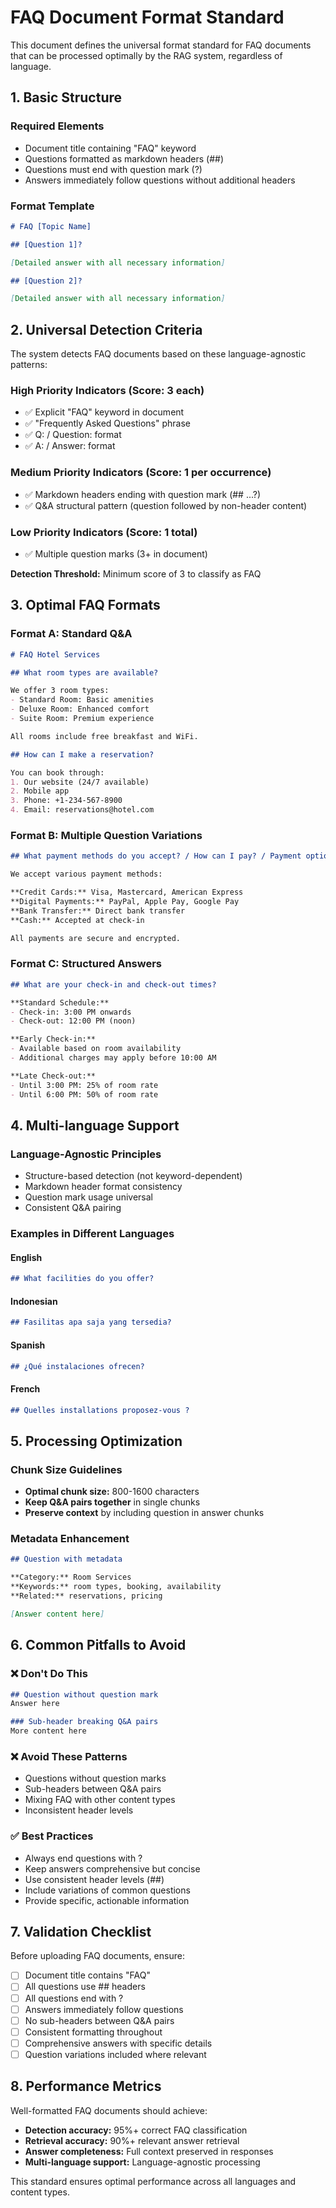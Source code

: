 # FAQ Document Format Standard

This document defines the universal format standard for FAQ documents that can be processed optimally by the RAG system, regardless of language.

## 1. Basic Structure

### Required Elements

- Document title containing "FAQ" keyword
- Questions formatted as markdown headers (##)
- Questions must end with question mark (?)
- Answers immediately follow questions without additional headers

### Format Template

```markdown
# FAQ [Topic Name]

## [Question 1]?

[Detailed answer with all necessary information]

## [Question 2]?

[Detailed answer with all necessary information]
```

## 2. Universal Detection Criteria

The system detects FAQ documents based on these language-agnostic patterns:

### High Priority Indicators (Score: 3 each)

- ✅ Explicit "FAQ" keyword in document
- ✅ "Frequently Asked Questions" phrase
- ✅ Q: / Question: format
- ✅ A: / Answer: format

### Medium Priority Indicators (Score: 1 per occurrence)

- ✅ Markdown headers ending with question mark (## ...?)
- ✅ Q&A structural pattern (question followed by non-header content)

### Low Priority Indicators (Score: 1 total)

- ✅ Multiple question marks (3+ in document)

**Detection Threshold:** Minimum score of 3 to classify as FAQ

## 3. Optimal FAQ Formats

### Format A: Standard Q&A

```markdown
# FAQ Hotel Services

## What room types are available?

We offer 3 room types:
- Standard Room: Basic amenities
- Deluxe Room: Enhanced comfort  
- Suite Room: Premium experience

All rooms include free breakfast and WiFi.

## How can I make a reservation?

You can book through:
1. Our website (24/7 available)
2. Mobile app
3. Phone: +1-234-567-8900
4. Email: reservations@hotel.com
```

### Format B: Multiple Question Variations

```markdown
## What payment methods do you accept? / How can I pay? / Payment options?

We accept various payment methods:

**Credit Cards:** Visa, Mastercard, American Express
**Digital Payments:** PayPal, Apple Pay, Google Pay
**Bank Transfer:** Direct bank transfer
**Cash:** Accepted at check-in

All payments are secure and encrypted.
```

### Format C: Structured Answers

```markdown
## What are your check-in and check-out times?

**Standard Schedule:**
- Check-in: 3:00 PM onwards
- Check-out: 12:00 PM (noon)

**Early Check-in:**
- Available based on room availability
- Additional charges may apply before 10:00 AM

**Late Check-out:**
- Until 3:00 PM: 25% of room rate
- Until 6:00 PM: 50% of room rate
```

## 4. Multi-language Support

### Language-Agnostic Principles

- Structure-based detection (not keyword-dependent)
- Markdown header format consistency
- Question mark usage universal
- Consistent Q&A pairing

### Examples in Different Languages

#### English

```markdown
## What facilities do you offer?
```

#### Indonesian

```markdown
## Fasilitas apa saja yang tersedia?
```

#### Spanish

```markdown
## ¿Qué instalaciones ofrecen?
```

#### French

```markdown
## Quelles installations proposez-vous ?
```

## 5. Processing Optimization

### Chunk Size Guidelines

- **Optimal chunk size:** 800-1600 characters
- **Keep Q&A pairs together** in single chunks
- **Preserve context** by including question in answer chunks

### Metadata Enhancement

```markdown
## Question with metadata

**Category:** Room Services
**Keywords:** room types, booking, availability
**Related:** reservations, pricing

[Answer content here]
```

## 6. Common Pitfalls to Avoid

### ❌ Don't Do This

```markdown
## Question without question mark
Answer here

### Sub-header breaking Q&A pairs
More content here
```

### ❌ Avoid These Patterns

- Questions without question marks
- Sub-headers between Q&A pairs
- Mixing FAQ with other content types
- Inconsistent header levels

### ✅ Best Practices

- Always end questions with ?
- Keep answers comprehensive but concise
- Use consistent header levels (##)
- Include variations of common questions
- Provide specific, actionable information

## 7. Validation Checklist

Before uploading FAQ documents, ensure:

- [ ] Document title contains "FAQ"
- [ ] All questions use ## headers
- [ ] All questions end with ?
- [ ] Answers immediately follow questions
- [ ] No sub-headers between Q&A pairs
- [ ] Consistent formatting throughout
- [ ] Comprehensive answers with specific details
- [ ] Question variations included where relevant

## 8. Performance Metrics

Well-formatted FAQ documents should achieve:

- **Detection accuracy:** 95%+ correct FAQ classification
- **Retrieval accuracy:** 90%+ relevant answer retrieval
- **Answer completeness:** Full context preserved in responses
- **Multi-language support:** Language-agnostic processing

This standard ensures optimal performance across all languages and content types.
